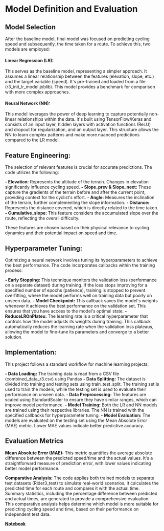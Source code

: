 # Model Definition and Evaluation

## Model Selection
After the baseline model, final model was focused on predicting cycling speed and subsequently, the time taken for a route. To achieve this, two models are employed:
#### Linear Regression (LR): 
This serves as the baseline model, representing a simpler approach. It assumes a linear relationship between the features (elevation, slope, etc.) and the target variable (speed). It's pre-trained and loaded from a file (r3_init_lr_model.joblib). This model provides a benchmark for comparison with more complex approaches.

#### Neural Network (NN): 
This model leverages the power of deep learning to capture potentially non-linear relationships within the data. It's built using TensorFlow/Keras and consists of an input layer, hidden layers with activation functions (ReLU) and dropout for regularization, and an output layer. This structure allows the NN to learn complex patterns and make more nuanced predictions compared to the LR model.

## Feature Engineering:
The selection of relevant features is crucial for accurate predictions. The code utilizes the following:

**- Elevation:** Represents the altitude of the terrain. Changes in elevation significantly influence cycling speed.
**- Slope_prev & Slope_next:** These capture the gradients of the terrain before and after the current point, providing context for the cyclist's effort.
**- Angle:** Measures the inclination of the terrain, further complementing the slope information.
**- Distance:** Represents the distance covered, which is directly related to the time taken.
**- Cumulative_slope:** This feature considers the accumulated slope over the route, reflecting the overall difficulty.

These features are chosen based on their physical relevance to cycling dynamics and their potential impact on speed and time.

## Hyperparameter Tuning:
Optimizing a neural network involves tuning its hyperparameters to achieve the best performance. The code incorporates callbacks within the training process:

**- Early Stopping:**   This technique monitors the validation loss (performance on a separate dataset) during training. If the loss stops improving for a specified number of epochs (patience), training is stopped to prevent overfitting, where the model performs well on training data but poorly on unseen data.
**- Model Checkpoint:** This callback saves the model's weights whenever it achieves the best performance on the validation set. This ensures that you have access to the model's optimal state.
**- ReduceLROnPlateu:** The learning rate is a critical hyperparameter that controls how the model adjusts its weights during training. This callback automatically reduces the learning rate when the validation loss plateaus, allowing the model to fine-tune its parameters and converge to a better solution.

## Implementation:
This project follows a standard workflow for machine learning projects:

**- Data Loading:** The training data is read from a CSV file (combined_data_r3.csv) using Pandas
**- Data Splitting:** The dataset is divided into training and testing sets using train_test_split. The training set is used to train the models, while the testing set is used to evaluate their performance on unseen data.
**- Data Preprocessing:** The features are scaled using StandardScaler to ensure they have similar ranges, which can improve model performance.
**- Model Training:** Both the LR and NN models are trained using their respective libraries. The NN is trained with the specified callbacks for hyperparameter tuning.
**- Model Evaluation:** The models are evaluated on the testing set using the Mean Absolute Error (MAE) metric. Lower MAE values indicate better predictive accuracy.

## Evaluation Metrics
**Mean Absolute Error (MAE):** This metric quantifies the average absolute difference between the predicted speed/time and the actual values. It's a straightforward measure of prediction error, with lower values indicating better model performance.

**Comparative Analysis:**
The code applies both trained models to separate test datasets (Rider3_test) to simulate real-world scenarios. It calculates the predicted time for each route and compares it with the actual time. Summary statistics, including the percentage difference between predicted and actual times, are generated to provide a comprehensive evaluation. This comparative analysis helps determine which model is more suitable for predicting cycling speed and time, based on their performance on independent test data.



**[Notebook](model_definition_evaluation)**
